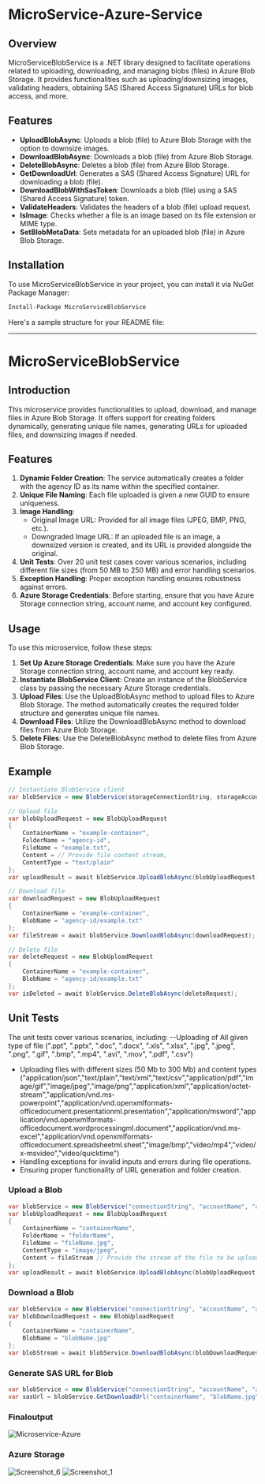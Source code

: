 # MicroService-Azure-Service

## Overview

MicroServiceBlobService is a .NET library designed to facilitate operations related to uploading, downloading, and managing blobs (files) in Azure Blob Storage. It provides functionalities such as uploading/downsizing images, validating headers, obtaining SAS (Shared Access Signature) URLs for blob access, and more.

## Features

- **UploadBlobAsync**: Uploads a blob (file) to Azure Blob Storage with the option to downsize images.
- **DownloadBlobAsync**: Downloads a blob (file) from Azure Blob Storage.
- **DeleteBlobAsync**: Deletes a blob (file) from Azure Blob Storage.
- **GetDownloadUrl**: Generates a SAS (Shared Access Signature) URL for downloading a blob (file).
- **DownloadBlobWithSasToken**: Downloads a blob (file) using a SAS (Shared Access Signature) token.
- **ValidateHeaders**: Validates the headers of a blob (file) upload request.
- **IsImage**: Checks whether a file is an image based on its file extension or MIME type.
- **SetBlobMetaData**: Sets metadata for an uploaded blob (file) in Azure Blob Storage.

## Installation

To use MicroServiceBlobService in your project, you can install it via NuGet Package Manager:

```bash
Install-Package MicroServiceBlobService
```


Here's a sample structure for your README file:

---

# MicroServiceBlobService

## Introduction
This microservice provides functionalities to upload, download, and manage files in Azure Blob Storage. It offers support for creating folders dynamically, generating unique file names, generating URLs for uploaded files, and downsizing images if needed.

## Features
1. **Dynamic Folder Creation**: The service automatically creates a folder with the agency ID as its name within the specified container.
2. **Unique File Naming**: Each file uploaded is given a new GUID to ensure uniqueness.
3. **Image Handling**:
   - Original Image URL: Provided for all image files (JPEG, BMP, PNG, etc.).
   - Downgraded Image URL: If an uploaded file is an image, a downsized version is created, and its URL is provided alongside the original.
4. **Unit Tests**: Over 20 unit test cases cover various scenarios, including different file sizes (from 50 MB to 250 MB) and error handling scenarios.
5. **Exception Handling**: Proper exception handling ensures robustness against errors.
6. **Azure Storage Credentials**: Before starting, ensure that you have Azure Storage connection string, account name, and account key configured.

## Usage
To use this microservice, follow these steps:
1. **Set Up Azure Storage Credentials**: Make sure you have the Azure Storage connection string, account name, and account key ready.
2. **Instantiate BlobService Client**: Create an instance of the BlobService class by passing the necessary Azure Storage credentials.
3. **Upload Files**: Use the UploadBlobAsync method to upload files to Azure Blob Storage. The method automatically creates the required folder structure and generates unique file names.
4. **Download Files**: Utilize the DownloadBlobAsync method to download files from Azure Blob Storage.
5. **Delete Files**: Use the DeleteBlobAsync method to delete files from Azure Blob Storage.

## Example
```csharp
// Instantiate BlobService client
var blobService = new BlobService(storageConnectionString, storageAccountName, storageAccountKey);

// Upload file
var blobUploadRequest = new BlobUploadRequest
{
    ContainerName = "example-container",
    FolderName = "agency-id",
    FileName = "example.txt",
    Content = // Provide file content stream,
    ContentType = "text/plain"
};
var uploadResult = await blobService.UploadBlobAsync(blobUploadRequest);

// Download file
var downloadRequest = new BlobUploadRequest
{
    ContainerName = "example-container",
    BlobName = "agency-id/example.txt"
};
var fileStream = await blobService.DownloadBlobAsync(downloadRequest);

// Delete file
var deleteRequest = new BlobUploadRequest
{
    ContainerName = "example-container",
    BlobName = "agency-id/example.txt"
};
var isDeleted = await blobService.DeleteBlobAsync(deleteRequest);
```

## Unit Tests
The unit tests cover various scenarios, including:
--Uploading of All given type of file (".ppt", ".pptx", ".doc", ".docx", ".xls", ".xlsx", ".jpg", ".jpeg", ".png", ".gif", ".bmp", ".mp4", ".avi", ".mov", ".pdf", ".csv")
- Uploading files with different sizes (50 Mb to 300 Mb) and content types ("application/json","text/plain","text/xml","text/csv","application/pdf","image/gif","image/jpeg","image/png","application/xml","application/octet-stream","application/vnd.ms-powerpoint","application/vnd.openxmlformats-officedocument.presentationml.presentation","application/msword","application/vnd.openxmlformats-officedocument.wordprocessingml.document","application/vnd.ms-excel","application/vnd.openxmlformats-officedocument.spreadsheetml.sheet","image/bmp","video/mp4","video/x-msvideo","video/quicktime") 
- Handling exceptions for invalid inputs and errors during file operations.
- Ensuring proper functionality of URL generation and folder creation.

### Upload a Blob
```csharp
var blobService = new BlobService("connectionString", "accountName", "accountKey");
var blobUploadRequest = new BlobUploadRequest
{
    ContainerName = "containerName",
    FolderName = "folderName",
    FileName = "fileName.jpg",
    ContentType = "image/jpeg",
    Content = fileStream // Provide the stream of the file to be uploaded
};
var uploadResult = await blobService.UploadBlobAsync(blobUploadRequest);
```

### Download a Blob

```csharp
var blobService = new BlobService("connectionString", "accountName", "accountKey");
var blobDownloadRequest = new BlobUploadRequest
{
    ContainerName = "containerName",
    BlobName = "blobName.jpg"
};
var blobStream = await blobService.DownloadBlobAsync(blobDownloadRequest);
```

### Generate SAS URL for Blob

```csharp
var blobService = new BlobService("connectionString", "accountName", "accountKey");
var sasUrl = blobService.GetDownloadUrl("containerName", "blobName.jpg");
```

### Finaloutput 
![Microservice-Azure](https://github.com/AnujTheDev/MicroServiceAzureService/assets/141553432/f49968a4-3717-49b9-a7b6-f41b0099633f)

### Azure Storage 
![Screenshot_6](https://github.com/AnujTheDev/MicroServiceAzureService/assets/141553432/ccee3676-3e3d-48c4-acff-999c6118d15c)
![Screenshot_1](https://github.com/AnujTheDev/MicroServiceAzureService/assets/141553432/6a135197-18d7-467d-a985-979385d65d67)


